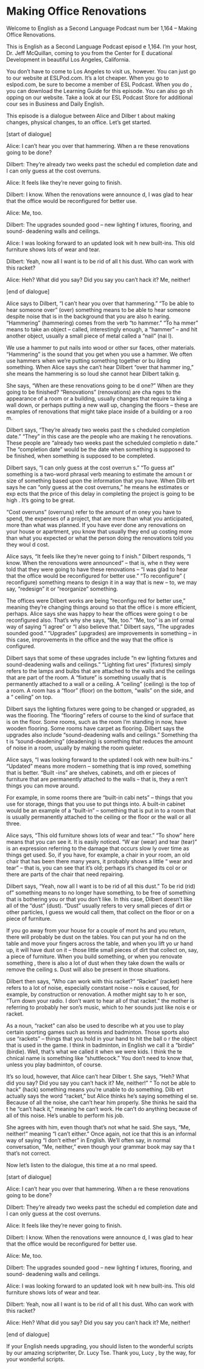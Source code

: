 # Making Office Renovations

Welcome to English as a Second Language Podcast num ber 1,164 – Making Office Renovations.

This is English as a Second Language Podcast episod e 1,164. I’m your host, Dr. Jeff McQuillan, coming to you from the Center for E ducational Development in beautiful Los Angeles, California.

You don’t have to come to Los Angeles to visit us, however. You can just go to our website at ESLPod.com. It’s a lot cheaper. When  you go to eslpod.com, be sure to become a member of ESL Podcast. When you do , you can download the Learning Guide for this episode. You can also go sh opping on our website. Take a look at our ESL Podcast Store for additional cour ses in Business and Daily English.

This episode is a dialogue between Alice and Dilber t about making changes, physical changes, to an office. Let’s get started.

[start of dialogue]

Alice: I can’t hear you over that hammering. When a re these renovations going to be done?

Dilbert: They’re already two weeks past the schedul ed completion date and I can only guess at the cost overruns.

Alice: It feels like they’re never going to finish.

Dilbert: I know. When the renovations were announce d, I was glad to hear that the office would be reconfigured for better use.

Alice: Me, too.

Dilbert: The upgrades sounded good – new lighting f ixtures, flooring, and sound- deadening walls and ceilings.

Alice: I was looking forward to an updated look wit h new built-ins. This old furniture shows lots of wear and tear.

Dilbert: Yeah, now all I want is to be rid of all t his dust. Who can work with this racket?

 Alice: Heh? What did you say? Did you say you can’t  hack it? Me, neither!

[end of dialogue]

Alice says to Dilbert, “I can’t hear you over that hammering.” “To be able to hear someone over” (over) something means to be able to hear someone despite noise that is in the background that you are also h earing. “Hammering” (hammering) comes from the verb “to hammer.” “To ha mmer” means to take an object – called, interestingly enough, a “hammer” –  and hit another object, usually a small piece of metal called a “nail” (nai l).

We use a hammer to put nails into wood or other sur faces, other materials. “Hammering” is the sound that you get when you use a hammer. We often use hammers when we’re putting something together or bu ilding something. When Alice says she can’t hear Dilbert “over that hammer ing,” she means the hammering is so loud she cannot hear Dilbert talkin g.

She says, “When are these renovations going to be d one?” When are they going to be finished? “Renovations” (renovations) are cha nges to the appearance of a room or a building, usually changes that require ta king a wall down, or perhaps putting a new wall up, changing the floors – these are examples of renovations that might take place inside of a building or a roo m.

Dilbert says, “They’re already two weeks past the s cheduled completion date.” “They” in this case are the people who are making t he renovations. These people are “already two weeks past the scheduled completio n date.” The “completion date” would be the date when something is supposed to be finished, when something is supposed to be completed.

Dilbert says, “I can only guess at the cost overrun s.” “To guess at” something is a two-word phrasal verb meaning to estimate the amoun t or size of something based upon the information that you have. When Dilb ert says he can “only guess at the cost overruns,” he means he estimates or exp ects that the price of this delay in completing the project is going to be high . It’s going to be great.

“Cost overruns” (overruns) refer to the amount of m oney you have to spend, the expenses of a project, that are more than what you anticipated, more than what was planned. If you have ever done any renovations on your house or apartment, you know that usually they end up costing more than  what you expected or what the person doing the renovations told you they woul d cost.

Alice says, “It feels like they’re never going to f inish.” Dilbert responds, “I know. When the renovations were announced” – that is, whe n they were told that they were going to have these renovations – “I was glad to hear that the office would be reconfigured for better use.” “To reconfigure” ( reconfigure) something means to design it in a way that is new – to, we may say,  “redesign” it or “reorganize” something.

The offices were Dilbert works are being “reconfigu red for better use,” meaning they’re changing things around so that the office i s more efficient, perhaps. Alice says she was happy to hear the offices were going t o be reconfigured also. That’s why she says, “Me, too.” “Me, too” is an inf ormal way of saying “I agree” or “I also believe that.” Dilbert says, “The upgrades sounded good.” “Upgrades” (upgrades) are improvements in something – in this case, improvements in the office and the way that the office is configured.

Dilbert says that some of these upgrades include “n ew lighting fixtures and sound-deadening walls and ceilings.” “Lighting fixt ures” (fixtures) simply refers to the lamps and bulbs that are attached to the walls and the ceilings that are part of the room. A “fixture” is something usually that is permanently attached to a wall or a ceiling. A “ceiling” (ceiling) is the top  of a room. A room has a “floor” (floor) on the bottom, “walls” on the side, and a “ ceiling” on top.

Dilbert says the lighting fixtures were going to be  changed or upgraded, as was the flooring. The “flooring” refers of course to the kind of surface that is on the floor. Some rooms, such as the room I’m standing in  now, have wooden flooring. Some rooms have carpet as flooring. Dilbert says the upgrades also include “sound-deadening walls and ceilings.” Something tha t is “sound-deadening” (deadening) is something that reduces the amount of  noise in a room, usually by making the room quieter.

Alice says, “I was looking forward to the updated l ook with new built-ins.” “Updated” means more modern – something that is imp roved, something that is better. “Built -ins” are shelves, cabinets, and oth er pieces of furniture that are permanently attached to the walls – that is, they a ren’t things you can move around.

For example, in some rooms there are “built-in cabi nets” – things that you use for storage, things that you use to put things into. A built-in cabinet would be an example of a “built-in” – something that is put in to a room that is usually permanently attached to the ceiling or the floor or  the wall or all three.

Alice says, “This old furniture shows lots of wear and tear.” “To show” here means that you can see it. It is easily noticed. “W ear (wear) and tear (tear)” is an expression referring to the damage that occurs slow ly over time as things get used. So, if you have, for example, a chair in your  room, an old chair that has been there many years, it probably shows a little “ wear and tear” – that is, you can see that it’s old; perhaps it’s changed its col or or there are parts of the chair that need repairing.

Dilbert says, “Yeah, now all I want is to be rid of  all this dust.” To be rid (rid) of” something means to no longer have something, to be free of something that is bothering you or that you don’t like. In this case,  Dilbert doesn’t like all of the “dust” (dust). “Dust” usually refers to very small pieces of dirt or other particles, I guess we would call them, that collect on the floor  or on a piece of furniture.

If you go away from your house for a couple of mont hs and you return, there will probably be dust on the tables. You can put your ha nd on the table and move your fingers across the table, and when you lift yo ur hand up, it will have dust on it – those little small pieces of dirt that collect  on, say, a piece of furniture. When you build something, or when you renovate something , there is also a lot of dust when they take down the walls or remove the ceiling s. Dust will also be present in those situations.

Dilbert then says, “Who can work with this racket?”  “Racket” (racket) here refers to a lot of noise, especially constant noise – nois e caused, for example, by construction or renovation. A mother might say to h er son, “Turn down your radio. I don’t want to hear all of that racket.” the mother is referring to probably her son’s music, which to her sounds just like nois e or racket.

As a noun, “racket” can also be used to describe wh at you use to play certain sporting games such as tennis and badminton. Those sports also use “rackets” – things that you hold in your hand to hit the ball o r the object that is used in the game. I think in badminton, in English we call it a  “birdie” (birdie). Well, that’s what we called it when we were kids. I think the te chnical name is something like “shuttlecock.” You don’t need to know that, unless you play badminton, of course.

It’s so loud, however, that Alice can’t hear Dilber t. She says, “Heh? What did you say? Did you say you can’t hack it? Me, neither!” “ To not be able to hack” (hack) something means you’re unable to do something. Dilb ert actually says the word “racket,” but Alice thinks he’s saying something el se. Because of all the noise, she can’t hear him properly. She thinks he said tha t he “can’t hack it,” meaning he can’t work. He can’t do anything because of all of this noise. He’s unable to perform his job.

 She agrees with him, even though that’s not what he  said. She says, “Me, neither!” meaning “I can’t either.” Once again, not ice that this is an informal way of saying “I don’t either” in English. We’ll often say, in normal conversation, “Me, neither,” even though your grammar book may say tha t that’s not correct.

Now let’s listen to the dialogue, this time at a no rmal speed.

[start of dialogue]

Alice: I can’t hear you over that hammering. When a re these renovations going to be done?

Dilbert: They’re already two weeks past the schedul ed completion date and I can only guess at the cost overruns.

Alice: It feels like they’re never going to finish.

Dilbert: I know. When the renovations were announce d, I was glad to hear that the office would be reconfigured for better use.

Alice: Me, too.

Dilbert: The upgrades sounded good – new lighting f ixtures, flooring, and sound- deadening walls and ceilings.

Alice: I was looking forward to an updated look wit h new built-ins. This old furniture shows lots of wear and tear.

Dilbert: Yeah, now all I want is to be rid of all t his dust. Who can work with this racket?

Alice: Heh? What did you say? Did you say you can’t  hack it? Me, neither!

[end of dialogue]

If your English needs upgrading, you should listen to the wonderful scripts by our amazing scriptwriter, Dr. Lucy Tse. Thank you, Lucy , by the way, for your wonderful scripts.



